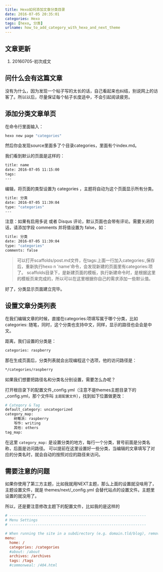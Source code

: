 ```yaml
---
title: Hexo如何添加文章分类目录
date: 2016-07-05 20:35:01
categories: Hexo
tags: [hexo, 分类]
urlname: how_to_add_category_with_hexo_and_next_theme
---
```


## 文章更新

1. 20160705-初次成文

## 问什么会有这篇文章

没有为什么，因为发现一个帖子写的太长的话，自己看起来也纠结，别说网上的访客了。所以以后，尽量保证每个帖子长度适中，不会引起阅读疲劳。<!-- more -->

## 添加分类文章单页

在命令行里面输入：

``` bash
hexo new page "categories"
```

然后你会发现source里面多了个目录categories，里面有个index.md。

我们看到默认的页面是这样的：

``` bash
title: name
date: 2016-07-05 11:15:00 
tags: 
---
```

编辑，将页面的类型设置为 categories ，主题将自动为这个页面显示所有分类。

``` bash
title: 分类
date: 2016-07-05 11:39:04
type: "categories"
---
```

注意：如果有启用多说 或者 Disqus 评论，默认页面也会带有评论。需要关闭的话，请添加字段 comments 并将值设置为 false，如：

``` bash
title: 分类
date: 2016-07-05 11:39:04
type: "categories"
comments: false
```

> 可以打开scaffolds/post.md文件，在tags:上面一行加入categories:,保存后，重新执行hexo n 'name'命令，会发现新建的页面里有categories:项了。
scaffolds目录下，是新建页面的模板，执行新建命令时，是根据这里的模板页来完成的，所以可以在这里根据你自己的需求添加一些默认值。

好了，分类显示页面建立完毕。

## 设置文章分类列表

在我们编辑文章的时候，直接在categories:项填写属于哪个分类，比如categories: 随笔，同时，这个分类也支持中文，同样，显示的路径也会会是中文。

距离，我们设置的分类是：

``` bash
categories: raspberry
```

那在生成页面后，分类列表就会出现编程这个选项，他的访问路径是：

``` bash
*/categories/raspberry
```

如果我们想要把路径名和分类名分别设置，需要怎么办呢？

打开根目录下的配置文件_config.yml（注意不是themes主题目录下的_config.yml，那个文件叫 `主题配置文件`），找到如下位置做更改：

``` bash
# Category & Tag
default_category: uncategorized
category_map:
	树莓派: raspberry
	写作: writing
	其他: others
tag_map:
```

在这里 `category_map:` 是设置分类的地方，每行一个分类，冒号前面是分类名称，后面是访问路径。
可以提前在这里设置好一些分类，当编辑的文章填写了对应的分类名时，就会自动的按照对应的路径来访问。

## 需要注意的问题

如果你使用了第三方主题，比如我就用NEXT主题，那么上面的设置就没啥用了，主题设置文件，就是 themes/next/_config.yml 会替代站点的设置文件。主题里设置的就没用了。

所以，还是要注意修改主题下的配置文件，比如我的是这样的

``` ini
# ---------------------------------------------------------------
# Menu Settings
# ---------------------------------------------------------------

# When running the site in a subdirectory (e.g. domain.tld/blog), remove the leading slash (/archives -> archives)
menu:
  home: /
  categories: /categories
  #about: /about
  archives: /archives
  tags: /tags
  #commonweal: /404.html
```